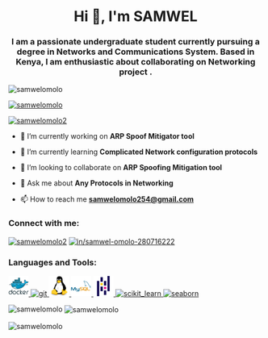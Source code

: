 <h1 align="center">Hi 👋, I'm SAMWEL</h1>
<h3 align="center">I am a passionate undergraduate student currently pursuing a degree in Networks and Communications System. Based in Kenya, I am enthusiastic about collaborating on Networking project .</h3>

<p align="left"> <img src="https://komarev.com/ghpvc/?username=samwelomolo&label=Profile%20views&color=0e75b6&style=flat" alt="samwelomolo" /> </p>

<p align="left"> <a href="https://github.com/ryo-ma/github-profile-trophy"><img src="https://github-profile-trophy.vercel.app/?username=samwelomolo" alt="samwelomolo" /></a> </p>

<p align="left"> <a href="https://twitter.com/samwelomolo2" target="blank"><img src="https://img.shields.io/twitter/follow/samwelomolo2?logo=twitter&style=for-the-badge" alt="samwelomolo2" /></a> </p>

- 🔭 I’m currently working on **ARP Spoof Mitigator tool**

- 🌱 I’m currently learning **Complicated Network configuration protocols**

- 👯 I’m looking to collaborate on **ARP Spoofing Mitigation tool**

- 💬 Ask me about **Any Protocols in Networking**

- 📫 How to reach me **samwelomolo254@gmail.com**

<h3 align="left">Connect with me:</h3>
<p align="left">
<a href="https://twitter.com/samwelomolo2" target="blank"><img align="center" src="https://raw.githubusercontent.com/rahuldkjain/github-profile-readme-generator/master/src/images/icons/Social/twitter.svg" alt="samwelomolo2" height="30" width="40" /></a>
<a href="https://linkedin.com/in/samwel-omolo" target="blank"><img align="center" src="https://raw.githubusercontent.com/rahuldkjain/github-profile-readme-generator/master/src/images/icons/Social/linked-in-alt.svg" alt="in/samwel-omolo-280716222" height="30" width="40" /></a>
</p>

<h3 align="left">Languages and Tools:</h3>
<p align="left"> <a href="https://www.docker.com/" target="_blank" rel="noreferrer"> <img src="https://raw.githubusercontent.com/devicons/devicon/master/icons/docker/docker-original-wordmark.svg" alt="docker" width="40" height="40"/> </a> <a href="https://git-scm.com/" target="_blank" rel="noreferrer"> <img src="https://www.vectorlogo.zone/logos/git-scm/git-scm-icon.svg" alt="git" width="40" height="40"/> </a> <a href="https://www.linux.org/" target="_blank" rel="noreferrer"> <img src="https://raw.githubusercontent.com/devicons/devicon/master/icons/linux/linux-original.svg" alt="linux" width="40" height="40"/> </a> <a href="https://www.mysql.com/" target="_blank" rel="noreferrer"> <img src="https://raw.githubusercontent.com/devicons/devicon/master/icons/mysql/mysql-original-wordmark.svg" alt="mysql" width="40" height="40"/> </a> <a href="https://pandas.pydata.org/" target="_blank" rel="noreferrer"> <img src="https://raw.githubusercontent.com/devicons/devicon/2ae2a900d2f041da66e950e4d48052658d850630/icons/pandas/pandas-original.svg" alt="pandas" width="40" height="40"/> </a> <a href="https://scikit-learn.org/" target="_blank" rel="noreferrer"> <img src="https://upload.wikimedia.org/wikipedia/commons/0/05/Scikit_learn_logo_small.svg" alt="scikit_learn" width="40" height="40"/> </a> <a href="https://seaborn.pydata.org/" target="_blank" rel="noreferrer"> <img src="https://seaborn.pydata.org/_images/logo-mark-lightbg.svg" alt="seaborn" width="40" height="40"/> </a> </p>

<p><img align="left" src="https://github-readme-stats.vercel.app/api/top-langs?username=samwelomolo&show_icons=true&locale=en&layout=compact" alt="samwelomolo" /></p>

<p>&nbsp;<img align="center" src="https://github-readme-stats.vercel.app/api?username=samwelomolo&show_icons=true&locale=en" alt="samwelomolo" /></p>

<p><img align="center" src="https://github-readme-streak-stats.herokuapp.com/?user=samwelomolo&" alt="samwelomolo" /></p>
